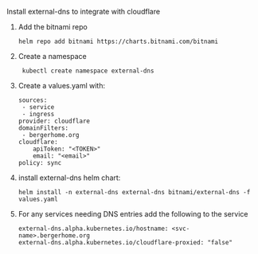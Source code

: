 Install external-dns to integrate with cloudflare

1) Add the bitnami repo

    ```
    helm repo add bitnami https://charts.bitnami.com/bitnami
    ```

2) Create a namespace
   ```
    kubectl create namespace external-dns
    ```

3) Create a values.yaml with:

    ```
    sources:
     - service
     - ingress
    provider: cloudflare
    domainFilters:
     - bergerhome.org
    cloudflare:
        apiToken: "<TOKEN>"
        email: "<email>"
    policy: sync
    ```
4) install external-dns helm chart:
    ```
    helm install -n external-dns external-dns bitnami/external-dns -f values.yaml
    ```

5) For any services needing DNS entries add the following to the service
    ```
    external-dns.alpha.kubernetes.io/hostname: <svc-name>.bergerhome.org
    external-dns.alpha.kubernetes.io/cloudflare-proxied: "false"
    ```



